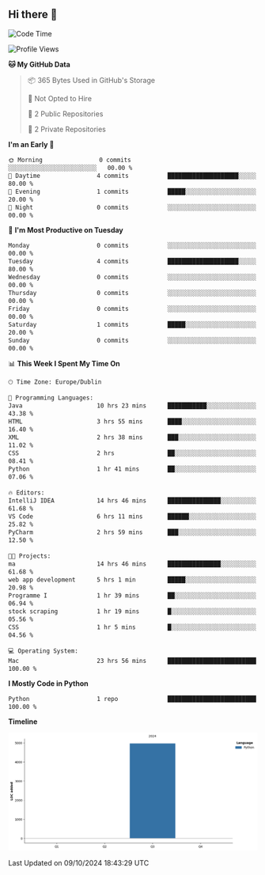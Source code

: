 ## Hi there 👋

<!--START_SECTION:waka-->
![Code Time](http://img.shields.io/badge/Code%20Time-47%20hrs%2025%20mins-blue)

![Profile Views](http://img.shields.io/badge/Profile%20Views-26-blue)

**🐱 My GitHub Data** 

> 📦 365 Bytes Used in GitHub's Storage 
 > 
> 🚫 Not Opted to Hire
 > 
> 📜 2 Public Repositories 
 > 
> 🔑 2 Private Repositories 
 > 
**I'm an Early 🐤** 

```text
🌞 Morning                0 commits           ░░░░░░░░░░░░░░░░░░░░░░░░░   00.00 % 
🌆 Daytime                4 commits           ████████████████████░░░░░   80.00 % 
🌃 Evening                1 commits           █████░░░░░░░░░░░░░░░░░░░░   20.00 % 
🌙 Night                  0 commits           ░░░░░░░░░░░░░░░░░░░░░░░░░   00.00 % 
```
📅 **I'm Most Productive on Tuesday** 

```text
Monday                   0 commits           ░░░░░░░░░░░░░░░░░░░░░░░░░   00.00 % 
Tuesday                  4 commits           ████████████████████░░░░░   80.00 % 
Wednesday                0 commits           ░░░░░░░░░░░░░░░░░░░░░░░░░   00.00 % 
Thursday                 0 commits           ░░░░░░░░░░░░░░░░░░░░░░░░░   00.00 % 
Friday                   0 commits           ░░░░░░░░░░░░░░░░░░░░░░░░░   00.00 % 
Saturday                 1 commits           █████░░░░░░░░░░░░░░░░░░░░   20.00 % 
Sunday                   0 commits           ░░░░░░░░░░░░░░░░░░░░░░░░░   00.00 % 
```


📊 **This Week I Spent My Time On** 

```text
🕑︎ Time Zone: Europe/Dublin

💬 Programming Languages: 
Java                     10 hrs 23 mins      ███████████░░░░░░░░░░░░░░   43.38 % 
HTML                     3 hrs 55 mins       ████░░░░░░░░░░░░░░░░░░░░░   16.40 % 
XML                      2 hrs 38 mins       ███░░░░░░░░░░░░░░░░░░░░░░   11.02 % 
CSS                      2 hrs               ██░░░░░░░░░░░░░░░░░░░░░░░   08.41 % 
Python                   1 hr 41 mins        ██░░░░░░░░░░░░░░░░░░░░░░░   07.06 % 

🔥 Editors: 
IntelliJ IDEA            14 hrs 46 mins      ███████████████░░░░░░░░░░   61.68 % 
VS Code                  6 hrs 11 mins       ██████░░░░░░░░░░░░░░░░░░░   25.82 % 
PyCharm                  2 hrs 59 mins       ███░░░░░░░░░░░░░░░░░░░░░░   12.50 % 

🐱‍💻 Projects: 
ma                       14 hrs 46 mins      ███████████████░░░░░░░░░░   61.68 % 
web app development      5 hrs 1 min         █████░░░░░░░░░░░░░░░░░░░░   20.98 % 
Programme I              1 hr 39 mins        ██░░░░░░░░░░░░░░░░░░░░░░░   06.94 % 
stock scraping           1 hr 19 mins        █░░░░░░░░░░░░░░░░░░░░░░░░   05.56 % 
CSS                      1 hr 5 mins         █░░░░░░░░░░░░░░░░░░░░░░░░   04.56 % 

💻 Operating System: 
Mac                      23 hrs 56 mins      █████████████████████████   100.00 % 
```

**I Mostly Code in Python** 

```text
Python                   1 repo              █████████████████████████   100.00 % 
```



**Timeline**

![Lines of Code chart](https://raw.githubusercontent.com/RukawadeB/RukawadeB/main/assets/bar_graph.png)


 Last Updated on 09/10/2024 18:43:29 UTC
<!--END_SECTION:waka-->
